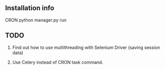 ## Installation info

CRON
python manager.py run


## TODO
1. Find out how to use multithreading with Selenium Driver (saving session data)

2. Use Celery instead of CRON task command. 

